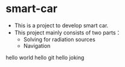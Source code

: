# smart-car

- This is a project to develop smart car.
- This project mainly consists of two parts：
  - Solving for radiation sources
  - Navigation

hello world hello git hello joking
